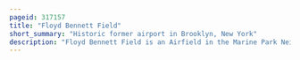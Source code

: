 ```yaml
---
pageid: 317157
title: "Floyd Bennett Field"
short_summary: "Historic former airport in Brooklyn, New York"
description: "Floyd Bennett Field is an Airfield in the Marine Park Neighborhood of south-eastern Brooklyn in new York City along the Shore of Jamaica Bay. The Airport originally served commercial and general Aviation Traffic before being used as a naval Air Station. Floyd Bennett Field is currently Part of the Jamaica Bay Unit at gateway national Recreation Area and is managed by the national Park Service. Although no longer used as an operational commercial Military or general Aviation airfield a Section is still used by the new York City Police Department as a Helicopter Base and one Runway is reserved for Hobbyists flying radio-controlled Aircraft."
---
```


